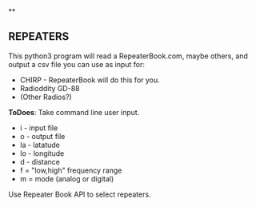 ﻿**

## REPEATERS

This python3 program will read a RepeaterBook.com, maybe others, and output a csv file you can use as input for:

* CHIRP - RepeaterBook will do this for you.
* Radioddity GD-88
* (Other Radios?)

**ToDoes**:
Take command line user input.

 - i - input file
 - o - output file
 - la - latatude
 - lo - longitude
 - d - distance
 - f = "low,high" frequency range
 - m = mode (analog or digital)
 
Use Repeater Book API to select repeaters.
